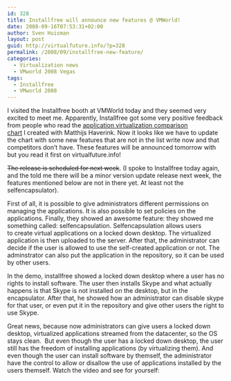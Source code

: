 ```yaml
---
id: 328
title: Installfree will announce new features @ VMWorld!
date: 2008-09-16T07:53:31+02:00
author: Sven Huisman
layout: post
guid: http://virtualfuture.info/?p=328
permalink: /2008/09/installfree-new-feature/
categories:
  - Virtualization news
  - VMworld 2008 Vegas
tags:
  - Installfree
  - VMworld 2008
---
```

I visited the Installfree booth at VMWorld today and they seemed very excited to meet me. Apparently, Installfree got some very positive feedback from people who read the <a title="Application virtualization comparison chart" href="https://svenhuisman.com/2008/09/updated-application-virtualization-comparison-chart/" target="_blank">application virtualization comparison chart</a> I created with Matthijs Haverink. Now it looks like we have to update the chart with some new features that are not in the list write now and that competitors don&#8217;t have. <!--more-->These features will be announced tomorrow with but you read it first on virtualfuture.info! 

<span style="text-decoration: line-through;">The release is scheduled for next week</span>. (I spoke to Installfree today again, and the told me there will be a minor version update release next week, the features mentioned below are not in there yet. At least not the selfencapsulator).

First of all, it is possible to give administrators different permissions on managing the applications. It is also possible to set policies on the applications. Finally, they showed an awesome feature: they showed me something called: selfencapsulation. Selfencapsulation allows users to create virtual applications on a locked down desktop. The virtualized application is then uploaded to the server. After that, the administrator can decide if the user is allowed to use the self-created application or not. The adminstrator can also put the application in the repository, so it can be used by other users.

In the demo, installfree showed a locked down desktop where a user has no rights to install software. The user then installs Skype and what actually happens is that Skype is not installed on the desktop, but in the encapsulator. After that, he showed how an administrator can disable skype for that user, or even put it in the repository and give other users the right to use Skype.

Great news, because now administrators can give users a locked down desktop, virtualized applications streamed from the datacenter, so the OS stays clean.  But even though the user has a locked down desktop, the user still has the freedom of installing applications (by virtualizing them). And even though the user can install software by themself, the administrator have the control to allow or disallow the use of applications installed by the users themself. Watch the video and see for yourself: